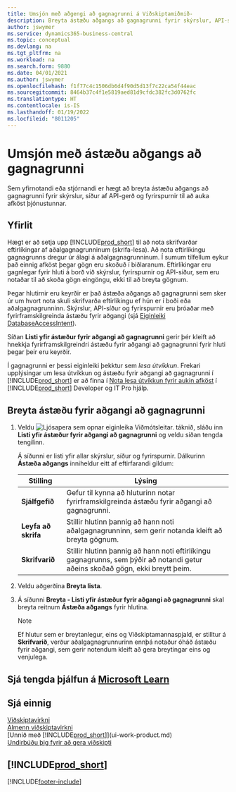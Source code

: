 ```yaml
---
title: Umsjón með aðgengi að gagnagrunni á Viðskiptamiðmið-
description: Breyta ástæðu aðgangs að gagnagrunni fyrir skýrslur, API-síður og fyrirspurnir.
author: jswymer
ms.service: dynamics365-business-central
ms.topic: conceptual
ms.devlang: na
ms.tgt_pltfrm: na
ms.workload: na
ms.search.form: 9880
ms.date: 04/01/2021
ms.author: jswymer
ms.openlocfilehash: f1f77c4c1506db6d4f90d5d13f7c22ca54f44eac
ms.sourcegitcommit: 8464b37c4f1e5819aed81d9cfdc382fc3d0762fc
ms.translationtype: HT
ms.contentlocale: is-IS
ms.lasthandoff: 01/19/2022
ms.locfileid: "8011205"
---
```

# <a name="managing-database-access-intent"></a>Umsjón með ástæðu aðgangs að gagnagrunni

Sem yfirnotandi eða stjórnandi er hægt að breyta ástæðu aðgangs að gagnagrunni fyrir skýrslur, síður af API-gerð og fyrirspurnir til að auka afköst þjónustunnar.

## <a name="overview"></a>Yfirlit

Hægt er að setja upp [!INCLUDE[prod_short](includes/prod_short.md)] til að nota skrifvarðar eftirlíkingar af aðalgagnagrunninum (skrifa-lesa). Að nota eftirlíkingu gagnagrunns dregur úr álagi á aðalgagnagrunninum. Í sumum tilfellum eykur það einnig afköst þegar gögn eru skoðuð í biðlaranum. Eftirlíkingar eru gagnlegar fyrir hluti á borð við skýrslur, fyrirspurnir og API-síður, sem eru notaðar til að skoða gögn eingöngu, ekki til að breyta gögnum.

Þegar hlutirnir eru keyrðir er það ástæða aðgangs að gagnagrunni sem sker úr um hvort nota skuli skrifvarða eftirlíkingu ef hún er í boði eða aðalgagnagrunninn. Skýrslur, API-síður og fyrirspurnir eru þróaðar með fyrirframskilgreinda ástæðu fyrir aðgangi (sjá [Eiginleiki DatabaseAccessIntent](/dynamics365/business-central/dev-itpro/developer/properties/devenv-dataaccessintent-property)).

Síðan **Listi yfir ástæður fyrir aðgangi að gagnagrunni** gerir þér kleift að hnekkja fyrirframskilgreindri ástæðu fyrir aðgangi að gagnagrunni fyrir hluti þegar þeir eru keyrðir.

Í gagnagrunni er þessi eiginleiki þekktur sem *lesa útvíkkun*. Frekari upplýsingar um lesa útvíkkun og ástæðu fyrir aðgangi að gagnagrunni í [!INCLUDE[prod_short](includes/prod_short.md)] er að finna í [Nota lesa útvíkkun fyrir aukin afköst](/dynamics365/business-central/dev-itpro/administration/database-read-scale-out-overview) í [!INCLUDE[prod_short](includes/prod_short.md)] Developer og IT Pro hjálp.

## <a name="to-change-the-database-access-intent"></a>Breyta ástæðu fyrir aðgangi að gagnagrunni

1. Veldu ![Ljósapera sem opnar eiginleika Viðmótsleitar.](media/ui-search/search_small.png "Segðu mér hvað þú vilt gera") táknið, sláðu inn **Listi yfir ástæður fyrir aðgangi að gagnagrunni** og veldu síðan tengda tengilinn.

    Á síðunni er listi yfir allar skýrslur, síður og fyrirspurnir. Dálkurinn **Ástæða aðgangs** inniheldur eitt af eftirfarandi gildum:

    |**Stilling**|**Lýsing**|  
    |------------|-------------|  
    |**Sjálfgefið**|Gefur til kynna að hluturinn notar fyrirframskilgreinda ástæðu fyrir aðgangi að gagnagrunni.|
    |**Leyfa að skrifa**|Stillir hlutinn þannig að hann noti aðalgagnagrunninn, sem gerir notanda kleift að breyta gögnum.|
    |**Skrifvarið**|Stillir hlutinn þannig að hann noti eftirlíkingu gagnagrunns, sem þýðir að notandi getur aðeins skoðað gögn, ekki breytt þeim.|

2. Veldu aðgerðina **Breyta lista**.

3. Á síðunni **Breyta - Listi yfir ástæður fyrir aðgangi að gagnagrunni** skal breyta reitnum **Ástæða aðgangs** fyrir hlutina.

    > [!NOTE]
    > Ef hlutur sem er breytanlegur, eins og Viðskiptamannaspjald, er stilltur á **Skrifvarið**, verður aðalgagnagrunnurinn ennþá notaður óháð ástæðu fyrir aðgangi, sem gerir notendum kleift að gera breytingar eins og venjulega.

## <a name="see-related-training-at-microsoft-learn"></a>Sjá tengda þjálfun á [Microsoft Learn](/learn/paths/deploy-configure-dynamics-365-business-central/)

## <a name="see-also"></a>Sjá einnig
[Viðskiptavirkni](across-business-functionality.md)  
[Almenn viðskiptavirkni](ui-across-business-areas.md)  
[Unnið með [!INCLUDE[prod_short](includes/prod_short.md)]](ui-work-product.md)  
[Undirbúðu þig fyrir að gera viðskipti](ui-get-ready-business.md)    

## [!INCLUDE[prod_short](includes/free_trial_md.md)]  


[!INCLUDE[footer-include](includes/footer-banner.md)]